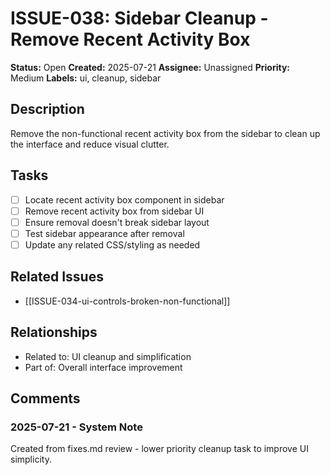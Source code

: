 # ISSUE-038: Sidebar Cleanup - Remove Recent Activity Box

**Status:** Open
**Created:** 2025-07-21
**Assignee:** Unassigned
**Priority:** Medium
**Labels:** ui, cleanup, sidebar

## Description

Remove the non-functional recent activity box from the sidebar to clean up the interface and reduce visual clutter.

## Tasks

- [ ] Locate recent activity box component in sidebar
- [ ] Remove recent activity box from sidebar UI
- [ ] Ensure removal doesn't break sidebar layout
- [ ] Test sidebar appearance after removal
- [ ] Update any related CSS/styling as needed

## Related Issues

- [[ISSUE-034-ui-controls-broken-non-functional]]

## Relationships

- Related to: UI cleanup and simplification
- Part of: Overall interface improvement

## Comments

### 2025-07-21 - System Note

Created from fixes.md review - lower priority cleanup task to improve UI simplicity.